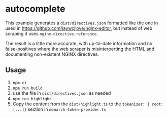 # autocomplete

This example generates a `dist/directives.json` formatted like the one in used in https://github.com/jaywcjlove/nginx-editor, but instead of web scraping it uses `nginx-directive-reference`.

The result is a little more accurate, with up-to-date information and no false-positives where the web scraper is misinterperting the HTML and documenting non-existent NGINX directives.

## Usage

1. `npm ci`
2. `npm run build`
3. use the file in `dist/directives.json` as needed
4. `npm run highlight`
5. Copy the content from the `dist/highlight.ts` to the `tokenizer: { root: [...]}` section in `monarch-token-provider.ts`
